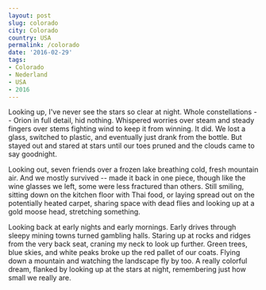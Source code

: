 ```yaml
---
layout: post
slug: colorado
city: Colorado
country: USA
permalink: /colorado
date: '2016-02-29'
tags:
- Colorado
- Nederland
- USA
- 2016
---
```


Looking up, I've never see the stars so clear at night. Whole constellations -- Orion in full detail, hid nothing. Whispered worries over steam and steady fingers over stems fighting wind to keep it from winning. It did. We lost a glass, switched to plastic, and eventually just drank from the bottle. But stayed out and stared at stars until our toes pruned and the clouds came to say goodnight.

Looking out, seven friends over a frozen lake breathing cold, fresh mountain air. And we mostly survived -- made it back in one piece, though like the wine glasses we left, some were less fractured than others. Still smiling, sitting down on the kitchen floor with Thai food, or laying spread out on the potentially heated carpet, sharing space with dead flies and looking up at a gold moose head, stretching something.

Looking back at early nights and early mornings. Early drives through sleepy mining towns turned gambling halls. Staring up at rocks and ridges from the very back seat, craning my neck to look up further. Green trees, blue skies, and white peaks broke up the red pallet of our coats. Flying down a mountain and watching the landscape fly by too. A really colorful dream, flanked by looking up at the stars at night, remembering just how small we really are.